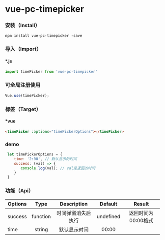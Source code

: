 # vue-pc-timepicker

### 安装（Install）
``
npm install vue-pc-timepicker -save
``

### 导入（Import）
#### *.js
```javascript
import timePicker from 'vue-pc-timepicker'
```

### 可全局注册使用
```javascript
Vue.use(timePicker);
```

### 标签（Target）
#### *vue
```html
<timePicker :options="timePickerOptions"></timePicker>
```

### demo
```javascript
 let timePickerOptions = {
    time: '2:00', // 默认显示的时间
    success: (val) => {
       console.log(val); // val是返回的时间
    }
 }
```

### 功能（Api）

| Options         | Type     | Description                 | Default | Result   |
|-----------------|:--------:|:---------------------------:|:--------:|:--------:|
| success | function | 时间弹窗消失后执行 | undefined | 返回时间为00:00格式 |
| time | string | 默认显示时间 | 00:00 | |
